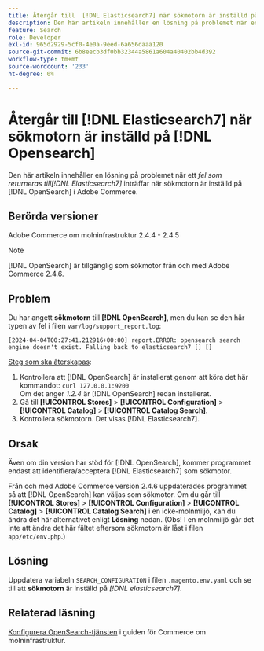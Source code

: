```yaml
---
title: Återgår till  [!DNL Elasticsearch7] när sökmotorn är inställd på  [!DNL Opensearch]
description: Den här artikeln innehåller en lösning på problemet när en *Falling back to [!DNL Elasticsearch7]* error occurs when the search engine is set to [!DNL OpenSearch] in Adobe Commerce.
feature: Search
role: Developer
exl-id: 965d2929-5cf0-4e0a-9eed-6a656daaa120
source-git-commit: 6b8eecb3df0bb32344a5861a604a40402bb4d392
workflow-type: tm+mt
source-wordcount: '233'
ht-degree: 0%

---
```


# Återgår till [!DNL Elasticsearch7] när sökmotorn är inställd på [!DNL Opensearch]

Den här artikeln innehåller en lösning på problemet när ett *fel som returneras till[!DNL Elasticsearch7]* inträffar när sökmotorn är inställd på [!DNL OpenSearch] i Adobe Commerce.

## Berörda versioner

Adobe Commerce om molninfrastruktur 2.4.4 - 2.4.5

>[!NOTE]
>
>[!DNL OpenSearch] är tillgänglig som sökmotor från och med Adobe Commerce 2.4.6.

## Problem

Du har angett **sökmotorn** till **[!DNL OpenSearch]**, men du kan se den här typen av fel i filen `var/log/support_report.log`:

```[2024-04-04T00:27:41.212916+00:00] report.ERROR: opensearch search engine doesn't exist. Falling back to elasticsearch7 [] []```

<u>Steg som ska återskapas</u>:

1. Kontrollera att [!DNL OpenSearch] är installerat genom att köra det här kommandot: `curl 127.0.0.1:9200`<br>
Om det anger *1.2.4* är [!DNL OpenSearch] redan installerat.
1. Gå till **[!UICONTROL Stores]** > **[!UICONTROL Configuration]** > **[!UICONTROL Catalog]** > **[!UICONTROL Catalog Search]**.
1. Kontrollera sökmotorn. Det visas [!DNL Elasticsearch7].

## Orsak

Även om din version har stöd för [!DNL OpenSearch], kommer programmet endast att identifiera/acceptera [!DNL Elasticsearch7] som sökmotor.

Från och med Adobe Commerce version 2.4.6 uppdaterades programmet så att [!DNL OpenSearch] kan väljas som sökmotor.
Om du går till **[!UICONTROL Stores]** > **[!UICONTROL Configuration]** > **[!UICONTROL Catalog]** > **[!UICONTROL Catalog Search]** i en icke-molnmiljö, kan du ändra det här alternativet enligt **Lösning** nedan.
(Obs! I en molnmiljö går det inte att ändra det här fältet eftersom sökmotorn är låst i filen `app/etc/env.php`.)

## Lösning

Uppdatera variabeln `SEARCH_CONFIGURATION` i filen `.magento.env.yaml` och se till att **sökmotorn** är inställd på *[!DNL elasticsearch7]*.

## Relaterad läsning

[Konfigurera OpenSearch-tjänsten](https://experienceleague.adobe.com/docs/commerce-cloud-service/user-guide/configure/service/opensearch.html) i guiden för Commerce om molninfrastruktur.
